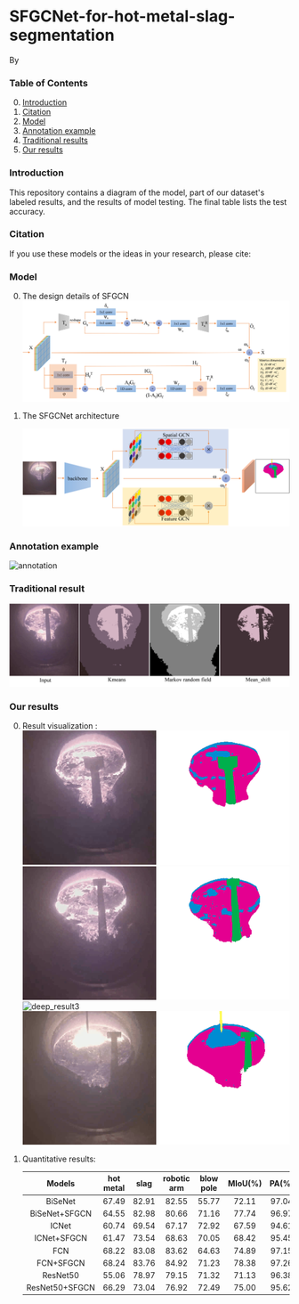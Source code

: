﻿# SFGCNet-for-hot-metal-slag-segmentation

By 


### Table of Contents
0. [Introduction](#introduction)
0. [Citation](#citation)
0. [Model](#model)
0. [Annotation example](#annotation)
0. [Traditional results](#traditional)
0. [Our results](#ourresults)

### Introduction

This repository contains a diagram of the model, part of our dataset's labeled results, and the results of model testing. The final table lists the test accuracy.


### Citation

If you use these models or the ideas in your research, please cite:


### Model

0. The design details of SFGCN  
	![SFGCN](https://github.com/ustbzjf1/SFGCNet-for-hot-metal-slag-segmentation/blob/master/images/SFGCN.png)

	
0. The SFGCNet architecture

	![architecture](https://github.com/ustbzjf1/SFGCNet-for-hot-metal-slag-segmentation/blob/master/images/architecture.png)

### Annotation example

![annotation](https://github.com/ustbzjf1/SFGCNet-for-hot-metal-slag-segmentation/blob/master/images/image-label.png)


### Traditional result

![traditional_result](https://github.com/ustbzjf1/SFGCNet-for-hot-metal-slag-segmentation/blob/master/images/traditional_result.png)


### Our results
0. Result visualization :
	![deep_result1](https://github.com/ustbzjf1/SFGCNet-for-hot-metal-slag-segmentation/blob/master/visual/2-111.gif)
	![deep_result2](https://github.com/ustbzjf1/SFGCNet-for-hot-metal-slag-segmentation/blob/master/visual/2-50.gif)
	![deep_result3](https://github.com/ustbzjf1/SFGCNet-for-hot-metal-slag-segmentation/blob/master/visual/2-92.gif)
	![deep_result4](https://github.com/ustbzjf1/SFGCNet-for-hot-metal-slag-segmentation/blob/master/visual/3-105.gif)


0. Quantitative results:

	Models|hot metal|slag|robotic arm|blow pole|MIoU(%)|PA(%)|inference time(ms)
	:---:|:---:|:---:|:---:|:---:|:---:|:---:|:---:
	BiSeNet |67.49|82.91|82.55|55.77|72.11|97.04|15.47
	BiSeNet+SFGCN |64.55|82.98|80.66|71.16|77.74|96.97|18.28
	ICNet|60.74 |69.54|67.17|72.92|67.59|94.61|44.62
	ICNet+SFGCN|61.47|73.54|68.63|70.05|68.42|95.45|45.79  
	FCN|68.22|83.08|83.62|64.63|74.89|97.15|66.67
    FCN+SFGCN|68.24|83.76|84.92|71.23|78.38|97.26|67.46
    ResNet50|55.06|78.97|79.15|71.32|71.13|96.38|30.18
    ResNet50+SFGCN|66.29|73.04|76.92|72.49|75.00|95.62|30.73
